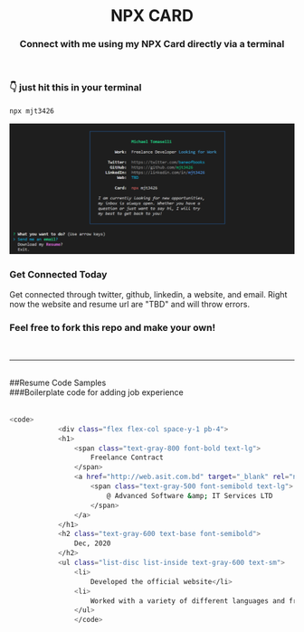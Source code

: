 <h1 align="center">  <strong>NPX CARD</strong> </h1>
<h3 align="center"> Connect with me using my NPX Card directly via a terminal </h3>

<br />

### <strong>👇 just hit this in your terminal</strong>

```bash
npx mjt3426
```
!["snapshot-npm.PNG"](https://github.com/mjt3426/npm-resume/blob/main/public_images/snapshot-npm.PNG?raw=true)
<br />

### <strong>Get Connected Today</strong>
Get connected through twitter, github, linkedin, a website, and email. Right now the website and resume url are "TBD" and will throw errors. 
<br />


### Feel free to fork this repo and make your own!
<br />

---

<br />
##Resume Code Samples
<br />
###Boilerplate code for adding job experience

```bash

<code>
			<div class="flex flex-col space-y-1 pb-4">
			<h1>
				<span class="text-gray-800 font-bold text-lg">
					Freelance Contract
				</span>
				<a href="http://web.asit.com.bd" target="_blank" rel="noreferrer">
					<span class="text-gray-500 font-semibold text-lg">
						@ Advanced Software &amp; IT Services LTD
					</span>
				</a>
			</h1>
			<h2 class="text-gray-600 text-base font-semibold">
				Dec, 2020
			</h2>
			<ul class="list-disc list-inside text-gray-600 text-sm">
				<li>
					Developed the official website</li>
				<li>
					Worked with a variety of different languages and frameworks such as Javascript, React, Bootstrap and a variety different libraries for development and Figma for mockup</li>
				</ul>
				</code>
```

